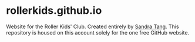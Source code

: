 # rollerkids.github.io
Website for the Roller Kids' Club. Created entirely by <a href="https://github.com/SandraTang">Sandra Tang</a>. This repository is housed on this account solely for the one free GitHub website. 
